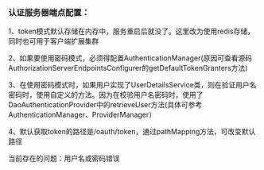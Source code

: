 ### 认证服务器端点配置：

1、token模式默认存储在内存中，服务重启后就没了。这里改为使用redis存储，同时也可用于客户端扩展集群

2、如果要使用密码模式，必须得配置AuthenticationManager(原因可查看源码AuthorizationServerEndpointsConfigurer的getDefaultTokenGranters方法)

3、在使用密码模式时，如果用户实现了UserDetailsService类，则在验证用户名密码时，使用自定义的方法。因为在校验用户名密码时，使用了DaoAuthenticationProvider中的retrieveUser方法(具体可参考AuthenticationManager、ProviderManager）

4、默认获取token的路径是/oauth/token，通过pathMapping方法，可改变默认路径

当前存在的问题：用户名或密码错误
